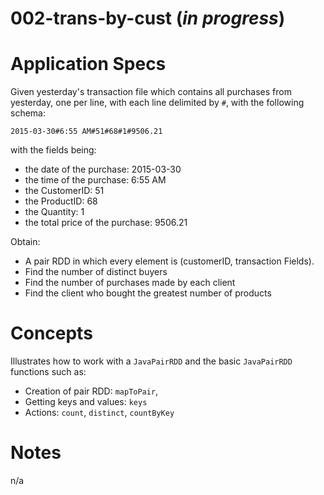 002-trans-by-cust (*in progress*)
=================

# Application Specs
Given yesterday's transaction file which contains all purchases from yesterday, one per line, with each line delimited by `#`, with the following schema:
```
2015-03-30#6:55 AM#51#68#1#9506.21
```
with the fields being:
  + the date of the purchase: 2015-03-30
  + the time of the purchase: 6:55 AM
  + the CustomerID: 51
  + the ProductID: 68
  + the Quantity: 1
  + the total price of the purchase: 9506.21

Obtain:
+ A pair RDD in which every element is (customerID, transaction Fields).
+ Find the number of distinct buyers
+ Find the number of purchases made by each client
+ Find the client who bought the greatest number of products

# Concepts
Illustrates how to work with a `JavaPairRDD` and the basic `JavaPairRDD` functions such as:
+ Creation of pair RDD: `mapToPair`, 
+ Getting keys and values: `keys`
+ Actions: `count`, `distinct`, `countByKey`

# Notes
n/a